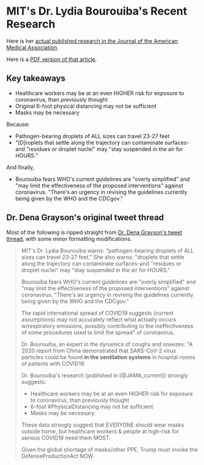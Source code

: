 # MIT's Dr. Lydia Bourouiba's Recent Research

Here is her [actual published research in the Journal of the American Medical Association](https://jamanetwork.com/journals/jama/fullarticle/2763852?appId=scweb).

Here is a [PDF version of that article](https://drive.google.com/file/d/1zwmrp5xazMsduPVzYp0RDAdrMnkyDG00/view?usp=sharing).

## Key takeaways

- Healthcare workers may be at an even HIGHER risk for exposure to coronavirus, than previously thought
- Original 6-foot physical distancing may not be sufficient
- Masks may be necessary

Because:

- Pathogen-bearing droplets of ALL sizes can travel 23-27 feet
- "[D]roplets that settle along the trajectory can contaminate surfaces-and "residues or droplet nuclei" may "stay suspended in the air for HOURS."

And finally,

- Bourouiba fears WHO's current guidelines are "overly simplified" and "may limit the effectiveness of the proposed interventions" against coronavirus. "There's an urgency in revising the guidelines currently being given by the WHO and the CDCgov."

## Dr. Dena Grayson's original tweet thread

Most of the following is ripped straight from [Dr. Dena Grayson's tweet thread](https://twitter.com/DrDenaGrayson/status/1245050039359156232), with some minor formatting modifications.

> MIT's Dr. Lydia Bourouiba warns: "pathogen-bearing droplets of ALL sizes can travel 23-27 feet." She also warns: "droplets that settle along the trajectory can contaminate surfaces-and "residues or droplet nuclei" may "stay suspended in the air for HOURS."
> 
> Bourouiba fears WHO's current guidelines are "overly simplified" and "may limit the effectiveness of the proposed interventions" against coronavirus. "There's an urgency in revising the guidelines currently being given by the WHO and the CDCgov."
>
> The rapid international spread of COVID19 suggests (current assumptions) may not accurately reflect what actually occurs w/respiratory emissions, possibly contributing to the ineffectiveness of some procedures used to limit the spread" of coronavirus.
> 
> Dr. Bourouiba, an expert in the dynamics of coughs and sneezes: "A 2020 report from China demonstrated that SARS-CoV-2 virus particles could be found **in the ventilation systems** in hospital rooms of patients with COVID19.
> 
> Dr. Bourouiba's research (published in [@JAMA_current]) strongly suggests:
> 
> - Healthcare workers may be at an even HIGHER risk for exposure to coronavirus, than previously thought
> - 6-foot #PhysicalDistancing may not be sufficient
> - Masks may be necessary
>
> These data strongly suggest that EVERYONE should wear masks outside home, but healthcare workers & people at high-risk for serious COVID19 need them MOST.
> 
> Given the global shortage of masks/other PPE, Trump must invoke the DefenseProductionAct NOW.
